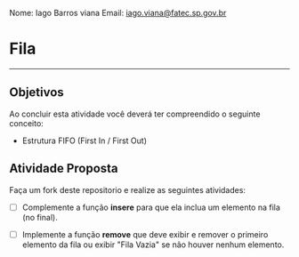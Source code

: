 Nome: Iago Barros viana
Email: iago.viana@fatec.sp.gov.br

# Fila
---

## Objetivos

Ao concluir esta atividade você deverá ter compreendido o seguinte conceito:
* Estrutura FIFO (First In / First Out)


## Atividade Proposta

Faça um fork deste repositorio e realize as seguintes atividades: 

- [ ] Complemente a função **insere** para que ela inclua um elemento na fila (no final).
- [ ] Implemente a função **remove** que deve exibir e remover o primeiro elemento da fila ou exibir "Fila Vazia" se não houver nenhum elemento.

